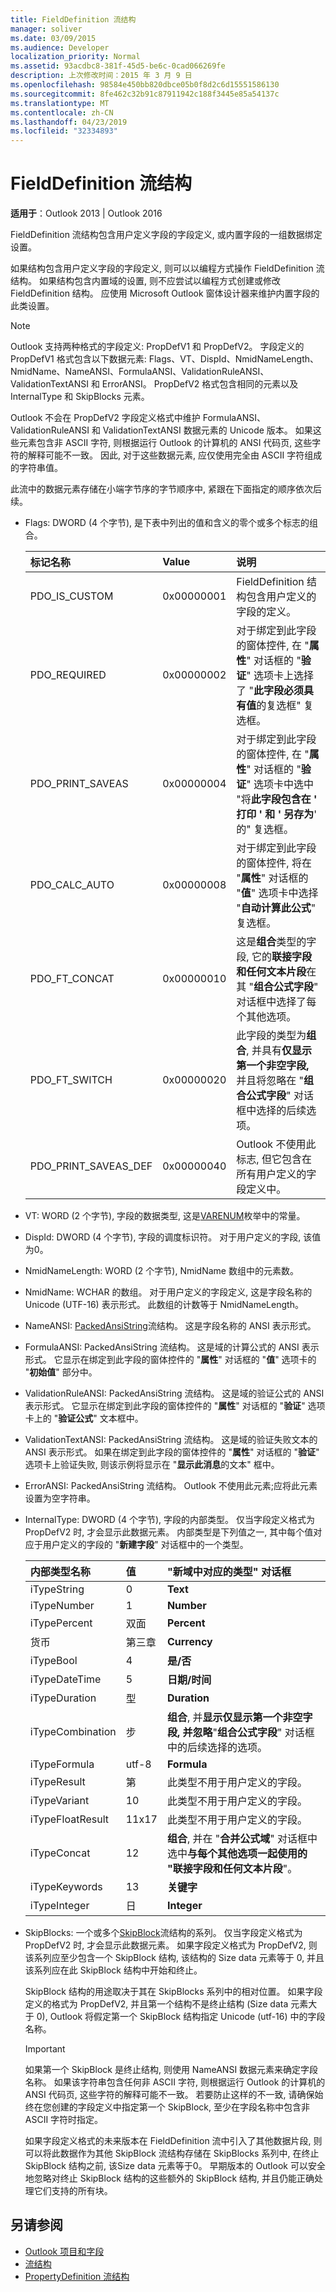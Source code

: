 ```yaml
---
title: FieldDefinition 流结构
manager: soliver
ms.date: 03/09/2015
ms.audience: Developer
localization_priority: Normal
ms.assetid: 93acdbc8-381f-45d5-be6c-0cad066269fe
description: 上次修改时间：2015 年 3 月 9 日
ms.openlocfilehash: 98584e450bb820dbce05b0f8d2c6d15551586130
ms.sourcegitcommit: 8fe462c32b91c87911942c188f3445e85a54137c
ms.translationtype: MT
ms.contentlocale: zh-CN
ms.lasthandoff: 04/23/2019
ms.locfileid: "32334893"
---
```

# <a name="fielddefinition-stream-structure"></a>FieldDefinition 流结构

**适用于**：Outlook 2013 | Outlook 2016 
  
FieldDefinition 流结构包含用户定义字段的字段定义, 或内置字段的一组数据绑定设置。
  
如果结构包含用户定义字段的字段定义, 则可以以编程方式操作 FieldDefinition 流结构。 如果结构包含内置域的设置, 则不应尝试以编程方式创建或修改 FieldDefinition 结构。 应使用 Microsoft Outlook 窗体设计器来维护内置字段的此类设置。
  
> [!NOTE]
> Outlook 支持两种格式的字段定义: PropDefV1 和 PropDefV2。 字段定义的 PropDefV1 格式包含以下数据元素: Flags、VT、DispId、NmidNameLength、NmidName、NameANSI、FormulaANSI、ValidationRuleANSI、ValidationTextANSI 和 ErrorANSI。 PropDefV2 格式包含相同的元素以及 InternalType 和 SkipBlocks 元素。 
>
> Outlook 不会在 PropDefV2 字段定义格式中维护 FormulaANSI、ValidationRuleANSI 和 ValidationTextANSI 数据元素的 Unicode 版本。 如果这些元素包含非 ASCII 字符, 则根据运行 Outlook 的计算机的 ANSI 代码页, 这些字符的解释可能不一致。 因此, 对于这些数据元素, 应仅使用完全由 ASCII 字符组成的字符串值。 
  
此流中的数据元素存储在小端字节序的字节顺序中, 紧跟在下面指定的顺序依次后续。
  
- Flags: DWORD (4 个字节), 是下表中列出的值和含义的零个或多个标志的组合。
    
    |**标记名称**|**Value**|**说明**|
    |:-----|:-----|:-----|
    |PDO_IS_CUSTOM  <br/> |0x00000001  <br/> |FieldDefinition 结构包含用户定义的字段的定义。  <br/> |
    |PDO_REQUIRED  <br/> |0x00000002  <br/> |对于绑定到此字段的窗体控件, 在 "**属性**" 对话框的 "**验证**" 选项卡上选择了 "**此字段必须具有值**的复选框" 复选框。  <br/> |
    |PDO_PRINT_SAVEAS  <br/> |0x00000004  <br/> |对于绑定到此字段的窗体控件, 在 "**属性**" 对话框的 "**验证**" 选项卡中选中 "将**此字段包含在 ' 打印 ' 和 ' 另存为**' 的" 复选框。  <br/> |
    |PDO_CALC_AUTO  <br/> |0x00000008  <br/> |对于绑定到此字段的窗体控件, 将在 "**属性**" 对话框的 "**值**" 选项卡中选择 "**自动计算此公式**" 复选框。  <br/> |
    |PDO_FT_CONCAT  <br/> |0x00000010  <br/> |这是**组合**类型的字段, 它的**联接字段和任何文本片段**在其 "**组合公式字段**" 对话框中选择了每个其他选项。  <br/> |
    |PDO_FT_SWITCH  <br/> |0x00000020  <br/> |此字段的类型为**组合**, 并具有**仅显示第一个非空字段,** 并且将忽略在 "**组合公式字段**" 对话框中选择的后续选项。  <br/> |
    |PDO_PRINT_SAVEAS_DEF  <br/> |0x00000040  <br/> |Outlook 不使用此标志, 但它包含在所有用户定义的字段定义中。  <br/> |
   
- VT: WORD (2 个字节), 字段的数据类型, 这是[VARENUM](https://msdn.microsoft.com/library/system.runtime.interopservices.varenum.aspx)枚举中的常量。 
    
- DispId: DWORD (4 个字节), 字段的调度标识符。 对于用户定义的字段, 该值为0。
    
- NmidNameLength: WORD (2 个字节), NmidName 数组中的元素数。
    
- NmidName: WCHAR 的数组。 对于用户定义的字段定义, 这是字段名称的 Unicode (UTF-16) 表示形式。 此数组的计数等于 NmidNameLength。
    
- NameANSI: [PackedAnsiString](packedansistring-stream-structure.md)流结构。 这是字段名称的 ANSI 表示形式。 
    
- FormulaANSI: PackedAnsiString 流结构。 这是域的计算公式的 ANSI 表示形式。 它显示在绑定到此字段的窗体控件的 "**属性**" 对话框的 "**值**" 选项卡的 "**初始值**" 部分中。 
    
- ValidationRuleANSI: PackedAnsiString 流结构。 这是域的验证公式的 ANSI 表示形式。 它显示在绑定到此字段的窗体控件的 "**属性**" 对话框的 "**验证**" 选项卡上的 "**验证公式**" 文本框中。 
    
- ValidationTextANSI: PackedAnsiString 流结构。 这是域的验证失败文本的 ANSI 表示形式。 如果在绑定到此字段的窗体控件的 "**属性**" 对话框的 "**验证**" 选项卡上验证失败, 则该示例将显示在 "**显示此消息**的文本" 框中。 
    
- ErrorANSI: PackedAnsiString 流结构。 Outlook 不使用此元素;应将此元素设置为空字符串。
    
- InternalType: DWORD (4 个字节), 字段的内部类型。 仅当字段定义格式为 PropDefV2 时, 才会显示此数据元素。 内部类型是下列值之一, 其中每个值对应于用户定义的字段的 "**新建字段**" 对话框中的一个类型。 
    
    |**内部类型名称**|**值**|**"**新域**中对应的类型" 对话框**|
    |:-----|:-----|:-----|
    |iTypeString  <br/> |0  <br/> |**Text** <br/> |
    |iTypeNumber  <br/> |1  <br/> |**Number** <br/> |
    |iTypePercent  <br/> |双面  <br/> |**Percent** <br/> |
    |货币  <br/> |第三章  <br/> |**Currency** <br/> |
    |iTypeBool  <br/> |4  <br/> |**是/否** <br/> |
    |iTypeDateTime  <br/> |5  <br/> |**日期/时间** <br/> |
    |iTypeDuration  <br/> |型  <br/> |**Duration** <br/> |
    |iTypeCombination  <br/> |步  <br/> |**组合**, 并**显示仅显示第一个非空字段, 并忽略**"**组合公式字段**" 对话框中的后续选择的选项。  <br/> |
    |iTypeFormula  <br/> |utf-8  <br/> |**Formula** <br/> |
    |iTypeResult  <br/> |第  <br/> |此类型不用于用户定义的字段。  <br/> |
    |iTypeVariant  <br/> |10  <br/> |此类型不用于用户定义的字段。  <br/> |
    |iTypeFloatResult  <br/> |11x17  <br/> |此类型不用于用户定义的字段。  <br/> |
    |iTypeConcat  <br/> |12  <br/> |**组合**, 并在 "**合并公式域**" 对话框中选中**与每个其他选项一起使用的 "联接字段和任何文本片段**"。  <br/> |
    |iTypeKeywords  <br/> |13  <br/> |**关键字** <br/> |
    |iTypeInteger  <br/> |日  <br/> |**Integer** <br/> |
   
- SkipBlocks: 一个或多个[SkipBlock](skipblock-stream-structure.md)流结构的系列。 仅当字段定义格式为 PropDefV2 时, 才会显示此数据元素。 如果字段定义格式为 PropDefV2, 则该系列应至少包含一个 SkipBlock 结构, 该结构的 Size data 元素等于 0, 并且该系列应在此 SkipBlock 结构中开始和终止。 
    
   SkipBlock 结构的用途取决于其在 SkipBlocks 系列中的相对位置。 如果字段定义的格式为 PropDefV2, 并且第一个结构不是终止结构 (Size data 元素大于 0), Outlook 将假定第一个 SkipBlock 结构指定 Unicode (utf-16) 中的字段名称。 
    
   > [!IMPORTANT]
   > 如果第一个 SkipBlock 是终止结构, 则使用 NameANSI 数据元素来确定字段名称。 如果该字符串包含任何非 ASCII 字符, 则根据运行 Outlook 的计算机的 ANSI 代码页, 这些字符的解释可能不一致。 若要防止这样的不一致, 请确保始终在您创建的字段定义中指定第一个 SkipBlock, 至少在字段名称中包含非 ASCII 字符时指定。 
  
   如果字段定义格式的未来版本在 FieldDefinition 流中引入了其他数据片段, 则可以将此数据作为其他 SkipBlock 流结构存储在 SkipBlocks 系列中, 在终止 SkipBlock 结构之前, 该Size data 元素等于0。 早期版本的 Outlook 可以安全地忽略对终止 SkipBlock 结构的这些额外的 SkipBlock 结构, 并且仍能正确处理它们支持的所有块。
    
## <a name="see-also"></a>另请参阅

- [Outlook 项目和字段](outlook-items-and-fields.md)
- [流结构](stream-structures.md)
- [PropertyDefinition 流结构](propertydefinition-stream-structure.md)

